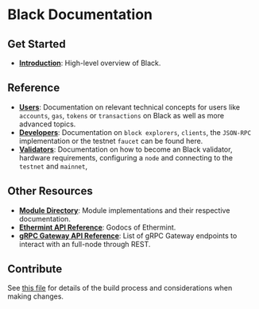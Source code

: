 <!--
layout: home
title: Black Documentation
description: Black is a scalable and interoperable Ethereum blockchain, built on Proof-of-Stake with fast-finality.
sections:
  - title: Introduction
    desc: Read a high-level overview of Black and its architecture.
    url: /about/intro/overview
    icon: ethereum-intro
  - title: Basics
    desc: Start with the basic concepts of Black, like accounts and transactions.
    url: /users/basics/transactions
    icon: basics
stack:
  - title: Cosmos SDK
    desc: The SDK is the world’s most popular framework for building application-specific blockchains.
    color: "#5064FB"
    label: sdk
    url: http://docs.cosmos.network
  - title: Ethereum
    desc: Ethereum is a global, open-source platform for decentralized applications.
    color: "#1A1F36"
    label: ethereum-black
    url: https://eth.wiki
  - title: Tendermint Core
    desc: The leading BFT engine for building blockchains, powering Black.
    color: "#00BB00"
    label: core
    url: http://docs.tendermint.com
footer:
  newsletter: false
aside: false
-->

# Black Documentation

## Get Started

- **[Introduction](./about/intro/overview.md)**: High-level overview of Black.

## Reference

- **[Users](./users/)**: Documentation on relevant technical concepts for users like `accounts`, `gas`, `tokens` or `transactions` on Black as well as more advanced topics.
- **[Developers](./developers/)**: Documentation on `block explorers`, `clients`, the `JSON-RPC` implementation or the testnet `faucet` can be found here.
- **[Validators](./validators/)**: Documentation on how to become an Black validator, hardware requirements, configuring a `node` and connecting to the `testnet` and `mainnet`,

## Other Resources

- **[Module Directory](../x/)**: Module implementations and their respective documentation.
- **[Ethermint API Reference](https://pkg.go.dev/github.com/evmos/ethermint)**: Godocs of Ethermint.
- **[gRPC Gateway API Reference](https://api.evmos.dev/)**: List of gRPC Gateway endpoints to interact with an full-node through REST.

## Contribute

See [this file](https://github.com/xblackfury/black/blob/main/docs/DOCS_README.md) for details of the build process and considerations when making changes.

